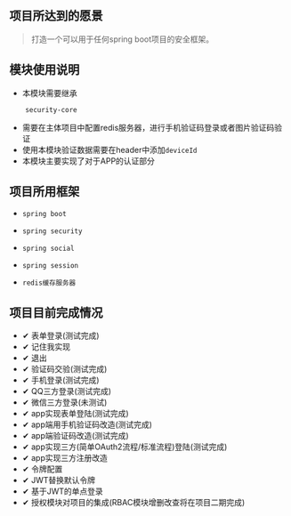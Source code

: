 ## 项目所达到的愿景
> 打造一个可以用于任何spring boot项目的安全框架。
## 模块使用说明
- 本模块需要继承
```
    security-core
```
- 需要在主体项目中配置redis服务器，进行手机验证码登录或者图片验证码验证
- 使用本模块验证数据需要在header中添加```deviceId```
- 本模块主要实现了对于APP的认证部分 
## 项目所用框架
-     spring boot
-     spring security
-     spring social
-     spring session
-     redis缓存服务器

## 项目目前完成情况

- ✔ 表单登录(测试完成)
- ✔ 记住我实现
- ✔ 退出
- ✔ 验证码交验(测试完成)
- ✔ 手机登录(测试完成)
- ✔ QQ三方登录(测试完成)
- ✔ 微信三方登录(未测试)
- ✔ app实现表单登陆(测试完成)
- ✔ app端用手机验证码改造(测试完成)
- ✔ app端验证码改造(测试完成)
- ✔ app实现三方(简单OAuth2流程/标准流程)登陆(测试完成)
- ✔ app实现三方注册改造
- ✔ 令牌配置
- ✔ JWT替换默认令牌
- ✔ 基于JWT的单点登录
- ✔ 授权模块对项目的集成(RBAC模块增删改查将在项目二期完成)